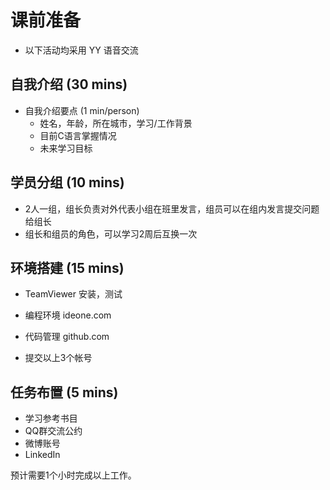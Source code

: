 # 课前准备

* 以下活动均采用 YY 语音交流

## 自我介绍 (30 mins)

* 自我介绍要点 (1 min/person)
	- 姓名，年龄，所在城市，学习/工作背景
	- 目前C语言掌握情况
	- 未来学习目标
	

## 学员分组 (10 mins)
* 2人一组，组长负责对外代表小组在班里发言，组员可以在组内发言提交问题给组长
* 组长和组员的角色，可以学习2周后互换一次

## 环境搭建 (15 mins)
* TeamViewer 安装，测试

* 编程环境 ideone.com

* 代码管理 github.com

* 提交以上3个帐号

## 任务布置 (5 mins)
* 学习参考书目
* QQ群交流公约
* 微博账号
* LinkedIn  

预计需要1个小时完成以上工作。